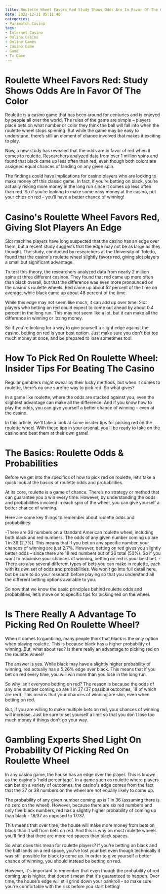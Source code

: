 ```yaml
---
title: Roulette Wheel Favors Red Study Shows Odds Are In Favor Of The Color
date: 2022-12-31 05:11:40
categories:
- Parimatch Casino
tags:
- Internet Casino
- Online Casino
- Online Games
- Casino Game
- Game
- Tv Game
---
```



#  Roulette Wheel Favors Red: Study Shows Odds Are In Favor Of The Color

Roulette is a casino game that has been around for centuries and is enjoyed by people all over the world. The rules of the game are simple – players place bets on what number or color they think the ball will fall into when the roulette wheel stops spinning. But while the game may be easy to understand, there’s still an element of chance involved that makes it exciting to play.

Now, a new study has revealed that the odds are in favor of red when it comes to roulette. Researchers analyzed data from over 1 million spins and found that black came up less often than red, even though both colors are assigned equal chances of landing on any given spin.

The findings could have implications for casino players who are looking to make money off this classic game. In fact, if you’re betting on black, you’re actually risking more money in the long run since it comes up less often than red. So if you’re looking to make some easy money at the casino, put your chips on red – you’ll have a better chance of winning!

#  Casino's Roulette Wheel Favors Red, Giving Slot Players An Edge

Slot machine players have long suspected that the casino has an edge over them, but a recent study suggests that the edge may not be as large as they thought. The study, conducted by researchers at the University of Toledo, found that the casino's roulette wheel slightly favors red, giving slot players a small but significant advantage.

To test this theory, the researchers analyzed data from nearly 2 million spins at three different casinos. They found that red came up more often than black overall, but that the difference was even more pronounced on the casino's roulette wheels. Red came up about 52 percent of the time on average, while black came up about 48 percent of the time.

While this edge may not seem like much, it can add up over time. Slot players who betting on red could expect to come out ahead by about 0.4 percent in the long run. This may not seem like a lot, but it can make all the difference in winning or losing money.

So if you're looking for a way to give yourself a slight edge against the casino, betting on red is your best option. Just make sure you don't bet too much money at once, and be prepared to lose sometimes too!

#  How To Pick Red On Roulette Wheel: Insider Tips For Beating The Casino

Regular gamblers might swear by their lucky methods, but when it comes to roulette, there’s no one surefire way to pick red. So what gives?

In a game like roulette, where the odds are stacked against you, even the slightest advantage can make all the difference. And if you know how to play the odds, you can give yourself a better chance of winning – even at the casino.

In this article, we’ll take a look at some insider tips for picking red on the roulette wheel. With these tips in your arsenal, you’ll be ready to take on the casino and beat them at their own game!

# The Basics: Roulette Odds & Probabilities

Before we get into the specifics of how to pick red on roulette, let’s take a quick look at the basics of roulette odds and probabilities.

At its core, roulette is a game of chance. There’s no strategy or method that can guarantee you a win every time. However, by understanding the odds and probabilities involved in each spin of the wheel, you can give yourself a better chance of winning.

Here are some key things to remember about roulette odds and probabilities:

-There are 36 numbers on a standard American roulette wheel, including both black and red numbers. The odds of any given number coming up are 1 in 36 (2.7%).
This means that if you bet on any specific number, your chances of winning are just 2.7%. However, betting on red gives you slightly better odds – since there are 18 red numbers out of 36 total (50%). So if you want to maximise your chances of winning, betting on red is your best bet.
-There are also several different types of bets you can make in roulette, each with its own set of odds and probabilities. We won’t go into full detail here, but be sure to do your research before playing so that you understand all the different betting options available to you.

So now that we know the basic principles behind roulette odds and probabilities, let’s move on to specific tips for picking red on the wheel.

#  Is There Really A Advantage To Picking Red On Roulette Wheel? 

When it comes to gambling, many people think that black is the only option when playing roulette. This is because black has a higher probability of winning. But, what about red? Is there really an advantage to picking red on the roulette wheel?

The answer is yes. While black may have a slightly higher probability of winning, red actually has a 5.26% edge over black. This means that if you bet on red every time, you will win more than you lose in the long run.

So why isn’t everyone betting on red? The reason is because the odds of any one number coming up are 1 in 37 (37 possible outcomes, 18 of which are red). This means that your chances of winning are slim, even when betting on red.

But, if you are willing to make multiple bets on red, your chances of winning will increase. Just be sure to set yourself a limit so that you don’t lose too much money if things don’t go your way.

#  Gambling Experts Shed Light On Probability Of Picking Red On Roulette Wheel

In any casino game, the house has an edge over the player. This is known as the casino's 'hold percentage'. In a game such as roulette where players can bet on a variety of outcomes, the casino's edge comes from the fact that the 37 or 38 numbers on the wheel are not equally likely to come up.

The probability of any given number coming up is 1 in 36 (assuming there is no zero on the wheel). However, because there are six red numbers and only five black numbers, red has a slightly higher probability of coming up than black - 18/37 as opposed to 17/37.

This means that over time, the house will make more money from bets on black than it will from bets on red. And this is why on most roulette wheels you'll find that there are more red spaces than black spaces.

So what does this mean for roulette players? If you're betting on black and the ball lands on a red space, you've lost your bet even though technically it was still possible for black to come up. In order to give yourself a better chance of winning, you should instead be betting on red.

However, it's important to remember that even though the probability of red coming up is higher, that doesn't mean that it's guaranteed to happen. Over time, the house's edge will still grind down your bankroll - so make sure you're comfortable with the risk before you start betting!